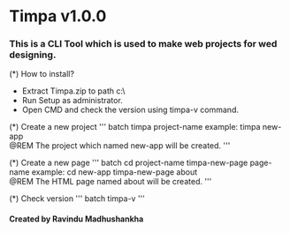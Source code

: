 # Timpa v1.0.0 #
### This is a CLI Tool which is used to make web projects for wed designing.  ###

(*) How to install?
- Extract Timpa.zip to path c:\
- Run Setup as administrator.
- Open CMD and check the version using timpa-v command.

(*) Create a new project
''' batch
timpa project-name
example: timpa new-app      
@REM The project which named new-app will be created.
'''

(*) Create a new page
''' batch
cd project-name
timpa-new-page page-name
example: cd new-app
         timpa-new-page about       
@REM The HTML page named about will be created.
'''

(*) Check version
''' batch
timpa-v
'''


#### Created by Ravindu Madhushankha ####